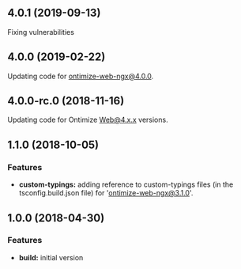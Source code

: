 ## 4.0.1 (2019-09-13)
Fixing vulnerabilities

## 4.0.0 (2019-02-22)
Updating code for ontimize-web-ngx@4.0.0.

## 4.0.0-rc.0 (2018-11-16)
Updating code for Ontimize Web@4.x.x versions.

## 1.1.0 (2018-10-05)

### Features

* **custom-typings:** adding reference to custom-typings files (in the tsconfig.build.json file) for 'ontimize-web-ngx@3.1.0'.

## 1.0.0 (2018-04-30)

### Features

* **build:** initial version